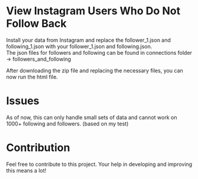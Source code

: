 # View Instagram Users Who Do Not Follow Back
Install your data from Instagram and replace the follower_1.json and following_1.json with your follower_1.json and following.json.<br>
The json files for followers and following can be found in 
connections folder -> followers_and_following 

After downloading the zip file and replacing the necessary files, you can now run the html file.

# Issues
As of now, this can only handle small sets of data and cannot work on 1000+ following and followers.
(based on my test)

# Contribution
Feel free to contribute to this project. Your help in developing and improving this means a lot!
